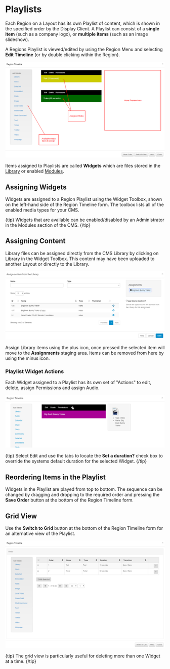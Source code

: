 <!--toc=layouts-->

# Playlists

Each Region on a Layout has its own Playlist of content, which is shown in the specified order by the Display Client. A Playlist can consist of a **single item** (such as a company logo), or **multiple items** (such as an image slideshow).

A Regions Playlist is viewed/edited by using the Region Menu and selecting **Edit Timeline** (or by double clicking within the Region).

![Region Playlist](img/layouts_region_playlist.png)



Items assigned to Playlists are called **Widgets** which are files stored in the [Library](media_library.html) or enabled [Modules](media_modules.html).

## Assigning Widgets 

Widgets are assigned to a Region Playlist using the Widget Toolbox, shown on the left-hand side of the Region Timeline form. The toolbox lists all of the enabled media types for your CMS.

{tip}
Widgets that are available can be enabled/disabled by an Administrator in the Modules section of the CMS.
{/tip}

## Assigning Content

Library files can be assigned directly from the CMS Library by clicking on Library in the Widget Toolbox. This content may have been uploaded to another Layout or directly to the Library.

![Library Files](img/layouts_widgets_library.png)

Assign Library items using the plus icon, once pressed the selected item will move to the **Assignments** staging area. Items can be removed from here by using the minus icon.

### Playlist Widget Actions

Each Widget assigned to a Playlist has its own set of "Actions" to edit, delete, assign Permissions and assign Audio.

![Layout Playlist](img/layouts_widgets_playlist.png)

{tip}
Select Edit and use the tabs to locate the **Set a duration?** check box to override the systems default duration for the selected Widget.
{/tip}

## Reordering Items in the Playlist

Widgets in the Playlist are played from top to bottom. The sequence can be changed by dragging and dropping to the required order and pressing the **Save Order** button at the bottom of the Region Timeline form.



## Grid View

Use the **Switch to Grid** button at the bottom of the Region Timeline form for an alternative view of the Playlist.

![Region Playlist](img/layouts_region_playlist_grid.png)

{tip}
The grid view is particularly useful for deleting more than one Widget at a time.
{/tip}